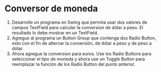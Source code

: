# Conversor de moneda
1. Desarrolle un programa en Swing que permita usar dos valores de campos TextField para calcular la conversion de dólar a peso. El resultado lo debe mostrar en un TextField.
2. Agregue al programa un Button Group que contenga dos Radio Button, esto con el fin de alternar la conversión, de dólar a peso y de peso a dólar.
3. Ahora agregue la conversion para euros. Use los Radio Buttons para seleccionar el tipo de moneda y ahora use un Toggle Button para reemplazar la función de los Radio Button del punto anterior.
